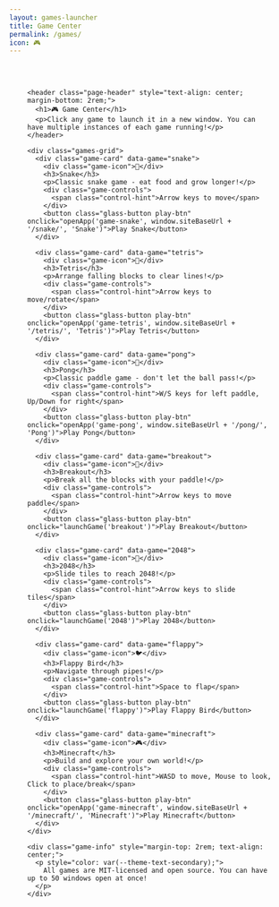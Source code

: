 ```yaml
---
layout: games-launcher
title: Game Center
permalink: /games/
icon: 🎮
---
```


<div class="main-content" data-page-script="games">
  <div class="glass-panel" style="padding: 2rem; height: 100%;">
    
    <header class="page-header" style="text-align: center; margin-bottom: 2rem;">
      <h1>🎮 Game Center</h1>
      <p>Click any game to launch it in a new window. You can have multiple instances of each game running!</p>
    </header>

    <div class="games-grid">
      <div class="game-card" data-game="snake">
        <div class="game-icon">🐍</div>
        <h3>Snake</h3>
        <p>Classic snake game - eat food and grow longer!</p>
        <div class="game-controls">
          <span class="control-hint">Arrow keys to move</span>
        </div>
        <button class="glass-button play-btn" onclick="openApp('game-snake', window.siteBaseUrl + '/snake/', 'Snake')">Play Snake</button>
      </div>

      <div class="game-card" data-game="tetris">
        <div class="game-icon">🧩</div>
        <h3>Tetris</h3>
        <p>Arrange falling blocks to clear lines!</p>
        <div class="game-controls">
          <span class="control-hint">Arrow keys to move/rotate</span>
        </div>
        <button class="glass-button play-btn" onclick="openApp('game-tetris', window.siteBaseUrl + '/tetris/', 'Tetris')">Play Tetris</button>
      </div>

      <div class="game-card" data-game="pong">
        <div class="game-icon">🏓</div>
        <h3>Pong</h3>
        <p>Classic paddle game - don't let the ball pass!</p>
        <div class="game-controls">
          <span class="control-hint">W/S keys for left paddle, Up/Down for right</span>
        </div>
        <button class="glass-button play-btn" onclick="openApp('game-pong', window.siteBaseUrl + '/pong/', 'Pong')">Play Pong</button>
      </div>

      <div class="game-card" data-game="breakout">
        <div class="game-icon">🧱</div>
        <h3>Breakout</h3>
        <p>Break all the blocks with your paddle!</p>
        <div class="game-controls">
          <span class="control-hint">Arrow keys to move paddle</span>
        </div>
        <button class="glass-button play-btn" onclick="launchGame('breakout')">Play Breakout</button>
      </div>

      <div class="game-card" data-game="2048">
        <div class="game-icon">🔢</div>
        <h3>2048</h3>
        <p>Slide tiles to reach 2048!</p>
        <div class="game-controls">
          <span class="control-hint">Arrow keys to slide tiles</span>
        </div>
        <button class="glass-button play-btn" onclick="launchGame('2048')">Play 2048</button>
      </div>

      <div class="game-card" data-game="flappy">
        <div class="game-icon">🐦</div>
        <h3>Flappy Bird</h3>
        <p>Navigate through pipes!</p>
        <div class="game-controls">
          <span class="control-hint">Space to flap</span>
        </div>
        <button class="glass-button play-btn" onclick="launchGame('flappy')">Play Flappy Bird</button>
      </div>

      <div class="game-card" data-game="minecraft">
        <div class="game-icon">🎮</div>
        <h3>Minecraft</h3>
        <p>Build and explore your own world!</p>
        <div class="game-controls">
          <span class="control-hint">WASD to move, Mouse to look, Click to place/break</span>
        </div>
        <button class="glass-button play-btn" onclick="openApp('game-minecraft', window.siteBaseUrl + '/minecraft/', 'Minecraft')">Play Minecraft</button>
      </div>
    </div>

    <div class="game-info" style="margin-top: 2rem; text-align: center;">
      <p style="color: var(--theme-text-secondary);">
        All games are MIT-licensed and open source. You can have up to 50 windows open at once!
      </p>
    </div>

  </div>
</div>

<script>
function launchGame(gameName) {
  // Launch the specific game in a new window using the enhanced window manager
  if (windowManager) {
    windowManager.createGameWindow(gameName);
  }
}

// Add some interactive features
document.addEventListener('DOMContentLoaded', () => {
  // Add hover effects to game cards
  const gameCards = document.querySelectorAll('.game-card');
  gameCards.forEach(card => {
    card.addEventListener('mouseenter', () => {
      card.style.transform = 'translateY(-8px) scale(1.02)';
    });
    
    card.addEventListener('mouseleave', () => {
      card.style.transform = 'translateY(0) scale(1)';
    });
  });
  
  // Add click feedback to buttons
  const playButtons = document.querySelectorAll('.play-btn');
  playButtons.forEach(button => {
    button.addEventListener('click', () => {
      button.style.transform = 'scale(0.95)';
      setTimeout(() => {
        button.style.transform = '';
      }, 150);
    });
  });
});
</script> 